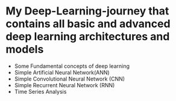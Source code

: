 # My Deep-Learning-journey that contains all basic and advanced deep learning architectures and models

- Some Fundamental concepts of deep learning
- Simple Artificial Neural Network(ANN)
- Simple Convolutional Neural Network (CNN)
- Simple Recurrent Neural Network (RNN)
- Time Series Analysis
